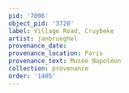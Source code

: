 ```yaml
---
pid: '7096'
object_pid: '3720'
label: Village Road, Cruybeke
artist: janbrueghel
provenance_date:
provenance_location: Paris
provenance_text: Musée Napoléon
collection: provenance
order: '1405'
---
```

